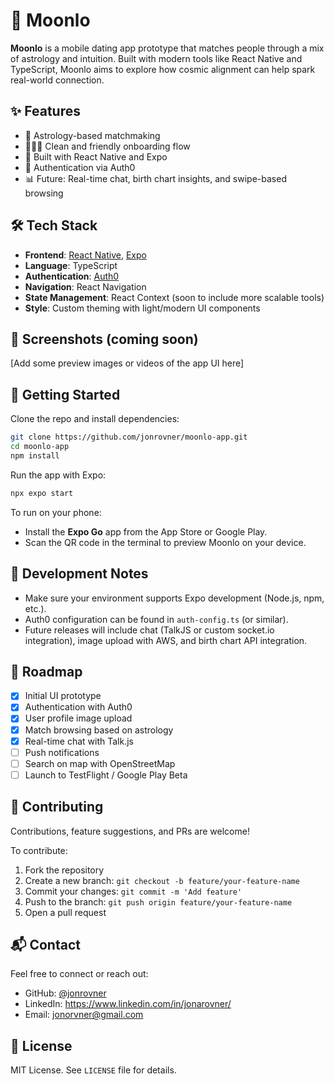 # 🌙 Moonlo

**Moonlo** is a mobile dating app prototype that matches people through a mix of astrology and intuition. Built with modern tools like React Native and TypeScript, Moonlo aims to explore how cosmic alignment can help spark real-world connection.

## ✨ Features

- 🌟 Astrology-based matchmaking
- 🧑‍🤝‍🧑 Clean and friendly onboarding flow
- 📱 Built with React Native and Expo
- 🔐 Authentication via Auth0
- 📊 Future: Real-time chat, birth chart insights, and swipe-based browsing

## 🛠 Tech Stack

- **Frontend**: [React Native](https://reactnative.dev/), [Expo](https://expo.dev/)
- **Language**: TypeScript
- **Authentication**: [Auth0](https://auth0.com/)
- **Navigation**: React Navigation
- **State Management**: React Context (soon to include more scalable tools)
- **Style**: Custom theming with light/modern UI components

## 📸 Screenshots (coming soon)

[Add some preview images or videos of the app UI here]

## 🚀 Getting Started

Clone the repo and install dependencies:

```bash
git clone https://github.com/jonrovner/moonlo-app.git
cd moonlo-app
npm install
```

Run the app with Expo:

```bash
npx expo start
```

To run on your phone:
- Install the **Expo Go** app from the App Store or Google Play.
- Scan the QR code in the terminal to preview Moonlo on your device.

## 🧪 Development Notes

- Make sure your environment supports Expo development (Node.js, npm, etc.).
- Auth0 configuration can be found in `auth-config.ts` (or similar).
- Future releases will include chat (TalkJS or custom socket.io integration), image upload with AWS, and birth chart API integration.

## 🌱 Roadmap

- [x] Initial UI prototype
- [x] Authentication with Auth0
- [x] User profile image upload
- [x] Match browsing based on astrology
- [x] Real-time chat with Talk.js
- [ ] Push notifications
- [ ] Search on map with OpenStreetMap
- [ ] Launch to TestFlight / Google Play Beta

## 🤝 Contributing

Contributions, feature suggestions, and PRs are welcome!

To contribute:

1. Fork the repository
2. Create a new branch: `git checkout -b feature/your-feature-name`
3. Commit your changes: `git commit -m 'Add feature'`
4. Push to the branch: `git push origin feature/your-feature-name`
5. Open a pull request

## 📬 Contact

Feel free to connect or reach out:

- GitHub: [@jonrovner](https://github.com/jonrovner)
- LinkedIn: https://www.linkedin.com/in/jonarovner/
- Email: jonorvner@gmail.com

## 📄 License

MIT License. See `LICENSE` file for details.
